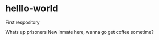 # helllo-world
First respository

Whats up prisoners 
New inmate here, wanna go get coffee sometime?
